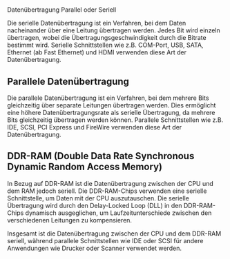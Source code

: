 
# 

Datenübertragung Parallel oder Seriell

Die serielle Datenübertragung ist ein Verfahren, bei dem Daten nacheinander über eine Leitung übertragen werden. Jedes Bit wird einzeln übertragen, wobei die Übertragungsgeschwindigkeit durch die Bitrate bestimmt wird. Serielle Schnittstellen wie z.B. COM-Port, USB, SATA, Ethernet (ab Fast Ethernet) und HDMI verwenden diese Art der Datenübertragung.

## Parallele Datenübertragung

Die parallele Datenübertragung ist ein Verfahren, bei dem mehrere Bits gleichzeitig über separate Leitungen übertragen werden. Dies ermöglicht eine höhere Datenübertragungsrate als serielle Übertragung, da mehrere Bits gleichzeitig übertragen werden können. Parallele Schnittstellen wie z.B. IDE, SCSI, PCI Express und FireWire verwenden diese Art der Datenübertragung.

## DDR-RAM (Double Data Rate Synchronous Dynamic Random Access Memory)

In Bezug auf DDR-RAM ist die Datenübertragung zwischen der CPU und dem RAM jedoch seriell. Die DDR-RAM-Chips verwenden eine serielle Schnittstelle, um Daten mit der CPU auszutauschen. Die serielle Übertragung wird durch den Delay-Locked Loop (DLL) in den DDR-RAM-Chips dynamisch ausgeglichen, um Laufzeitunterschiede zwischen den verschiedenen Leitungen zu kompensieren.

Insgesamt ist die Datenübertragung zwischen der CPU und dem DDR-RAM seriell, während parallele Schnittstellen wie IDE oder SCSI für andere Anwendungen wie Drucker oder Scanner verwendet werden.
